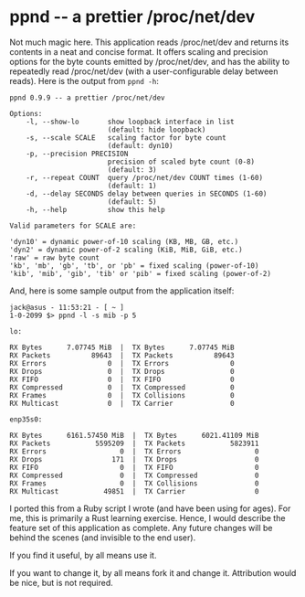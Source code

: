 # ppnd -- a prettier /proc/net/dev

Not much magic here. This application reads /proc/net/dev and returns its contents in a neat and concise format. It offers scaling and precision options for the
byte counts emitted by /proc/net/dev, and has the ability to repeatedly read /proc/net/dev (with a user-configurable delay between reads). Here is the output from `ppnd -h`:
```
ppnd 0.9.9 -- a prettier /proc/net/dev

Options:
    -l, --show-lo       show loopback interface in list
                        (default: hide loopback)
    -s, --scale SCALE   scaling factor for byte count
                        (default: dyn10)
    -p, --precision PRECISION
                        precision of scaled byte count (0-8)
                        (default: 3)
    -r, --repeat COUNT  query /proc/net/dev COUNT times (1-60)
                        (default: 1)
    -d, --delay SECONDS delay between queries in SECONDS (1-60)
                        (default: 5)
    -h, --help          show this help

Valid parameters for SCALE are:
    
'dyn10' = dynamic power-of-10 scaling (KB, MB, GB, etc.)
'dyn2' = dynamic power-of-2 scaling (KiB, MiB, GiB, etc.)
'raw' = raw byte count
'kb', 'mb', 'gb', 'tb', or 'pb' = fixed scaling (power-of-10)
'kib', 'mib', 'gib', 'tib' or 'pib' = fixed scaling (power-of-2)
```
And, here is some sample output from the application itself:
```
jack@asus - 11:53:21 - [ ~ ]
1-0-2099 $> ppnd -l -s mib -p 5

lo:

RX Bytes      7.07745 MiB  |  TX Bytes      7.07745 MiB
RX Packets          89643  |  TX Packets          89643
RX Errors               0  |  TX Errors               0
RX Drops                0  |  TX Drops                0
RX FIFO                 0  |  TX FIFO                 0
RX Compressed           0  |  TX Compressed           0
RX Frames               0  |  TX Collisions           0
RX Multicast            0  |  TX Carrier              0

enp35s0:

RX Bytes      6161.57450 MiB  |  TX Bytes      6021.41109 MiB
RX Packets           5595209  |  TX Packets           5823911
RX Errors                  0  |  TX Errors                  0
RX Drops                 171  |  TX Drops                   0
RX FIFO                    0  |  TX FIFO                    0
RX Compressed              0  |  TX Compressed              0
RX Frames                  0  |  TX Collisions              0
RX Multicast           49851  |  TX Carrier                 0
```
I ported this from a Ruby script I wrote (and have been using for ages). For me, this is primarily a Rust learning exercise. Hence, I would describe the feature set of this application as complete. Any future changes will be behind the scenes (and invisible to the end user).

If you find it useful, by all means use it.

If you want to change it, by all means fork it and change it. Attribution would be nice, but is not required.

